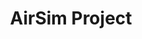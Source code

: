 ---
layout: page
title: AirSim Project
description: UAV-Vehicle Interaction Simulation Platform for course ERG2810 at CUHK-Shenzhen
img: assets/img/course_project/AirSim.png
redirect: https://github.com/shockwaveHe/ERG2081report/blob/main/ERG2081FinalPre.pdf
importance: 2
category: work
---